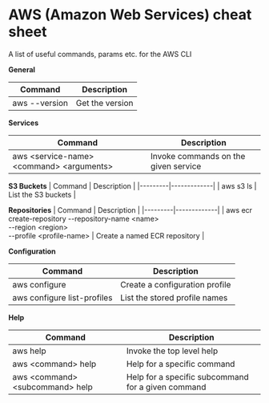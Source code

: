 # AWS (Amazon Web Services) cheat sheet

A list of useful commands, params etc. for the AWS CLI

**General** 

| Command | Description |
|---------|-------------|
| aws --version | Get the version |


**Services**

| Command | Description |
|---------|-------------|
| aws &lt;service-name&gt; &lt;command&gt; &lt;arguments&gt; | Invoke commands on the given service |

**S3 Buckets**
| Command | Description |
|---------|-------------|
| aws s3 ls | List the S3 buckets |

**Repositories**
| Command | Description |
|---------|-------------|
| aws ecr create-repository 
   --repository-name &lt;name&gt; <br />--region &lt;region&gt; <br />--profile &lt;profile-name&gt; | Create a named ECR repository |


**Configuration**

| Command | Description |
|---------|-------------|
| aws configure | Create a configuration profile |
| aws configure list-profiles | List the stored profile names |

**Help**

| Command | Description |
|---------|-------------|
| aws help | Invoke the top level help |
| aws &lt;command&gt; help | Help for a specific command |
| aws &lt;command&gt; &lt;subcommand&gt; help | Help for a specific subcommand for a given command |
